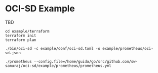 # OCI-SD Example

TBD

    cd example/terraform
    terraform init
    terraform plan

    ./bin/oci-sd -c example/conf/oci-sd.toml -o example/prometheus/oci-sd.json

    ./prometheus --config.file=/home/guido/go/src/github.com/sw-samuraj/oci-sd/example/prometheus/prometheus.yml
